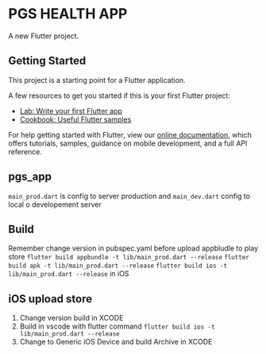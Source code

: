# PGS HEALTH APP

A new Flutter project.

## Getting Started

This project is a starting point for a Flutter application.

A few resources to get you started if this is your first Flutter project:

- [Lab: Write your first Flutter app](https://flutter.io/docs/get-started/codelab)
- [Cookbook: Useful Flutter samples](https://flutter.io/docs/cookbook)

For help getting started with Flutter, view our 
[online documentation](https://flutter.io/docs), which offers tutorials, 
samples, guidance on mobile development, and a full API reference.

## pgs_app

`main_prod.dart` is config to server production and  `main_dev.dart` config to local o developement server 

## Build

Remember change version in pubspec.yaml before upload appbludle to play store
`flutter build appbundle -t lib/main_prod.dart --release`
`flutter build apk -t lib/main_prod.dart --release`
`flutter build ios -t lib/main_prod.dart --release` in iOS

## iOS upload store
1. Change version build in XCODE
2. Build in vscode with flutter command `flutter build ios -t lib/main_prod.dart --release`
3. Change to Generic iOS Device and build Archive in XCODE
